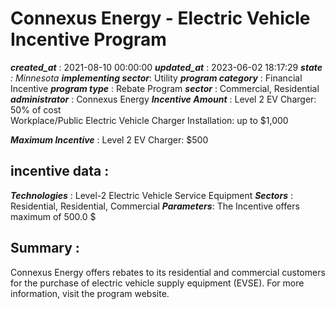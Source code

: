# Connexus Energy - Electric Vehicle Incentive Program 
 ***created_at*** : 2021-08-10 00:00:00 
 ***updated_at*** : 2023-06-02 18:17:29 
 ***state** : Minnesota 
 **implementing sector***: Utility 
 ***program category*** : Financial Incentive 
 ***program type*** : Rebate Program 
 ***sector*** : Commercial, Residential 
 ***administrator*** : Connexus Energy 
 ***Incentive Amount*** : Level 2 EV Charger: 50% of cost  
Workplace/Public Electric Vehicle Charger Installation: up to $1,000

 
 ***Maximum Incentive*** : Level 2 EV Charger: $500

 
 ## incentive data : 
 ***Technologies*** : Level-2 Electric Vehicle Service Equipment 
 ***Sectors*** : Residential, Residential, Commercial 
 ***Parameters***: The Incentive offers maximum of 500.0 $ 
 
 ## Summary : 
 Connexus Energy offers rebates to its residential and commercial customers for
the purchase of electric vehicle supply equipment (EVSE). For more
information, visit the program website.

 
 